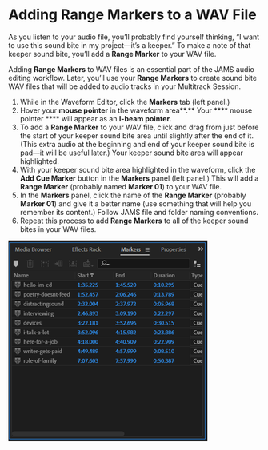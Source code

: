 # Adding Range Markers to a WAV File

As you listen to your audio file, you’ll probably find yourself thinking, “I want to use this sound bite in my project—it’s a keeper.” To make a note of that keeper sound bite, you’ll add a **Range Marker** to your WAV file.

Adding **Range Markers** to WAV files is an essential part of the JAMS audio editing workflow. Later, you’ll use your **Range Markers** to create sound bite WAV files that will be added to audio tracks in your Multitrack Session.

1. While in the Waveform Editor, click the **Markers** tab (left panel.)
2. Hover your **mouse pointer** in the waveform area**.** Your **** mouse pointer **** will appear as an **I-beam pointer**.
3. To add a **Range Marker** to your WAV file, click and drag from just before the start of your keeper sound bite area until slightly after the end of it. (This extra audio at the beginning and end of your keeper sound bite is pad—it will be useful later.) Your keeper sound bite area will appear highlighted.
4. With your keeper sound bite area highlighted in the waveform, click the **Add Cue Marker** button in the **Markers** panel (left panel.) This will add a **Range Marker** (probably named **Marker 01**) to your WAV file.
5. In the **Markers** panel, click the name of the **Range Marker** (probably **Marker 01**) and give it a better name (use something that will help you remember its content.) Follow JAMS file and folder naming conventions.
6. Repeat this process to add **Range Markers** to all of the keeper sound bites in your WAV files.

![Range markers in the Markers tab.](../.gitbook/assets/adding-range-markers.png)
